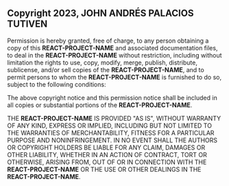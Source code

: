 ## Copyright 2023, JOHN ANDRÉS PALACIOS TUTIVEN

Permission is hereby granted, free of charge, to any person obtaining a copy of this **REACT-PROJECT-NAME** and associated
documentation files, to deal in the **REACT-PROJECT-NAME** without restriction, including without limitation the rights to
use, copy, modify, merge, publish, distribute, sublicense, and/or sell copies of the **REACT-PROJECT-NAME**, and to permit
persons to whom the **REACT-PROJECT-NAME** is furnished to do so, subject to the following conditions:

The above copyright notice and this permission notice shall be included in all copies or substantial portions of the
**REACT-PROJECT-NAME**.

THE **REACT-PROJECT-NAME** IS PROVIDED "AS IS", WITHOUT WARRANTY OF ANY KIND, EXPRESS OR IMPLIED, INCLUDING BUT NOT LIMITED
TO THE WARRANTIES OF MERCHANTABILITY, FITNESS FOR A PARTICULAR PURPOSE AND NONINFRINGEMENT. IN NO EVENT SHALL THE
AUTHORS OR COPYRIGHT HOLDERS BE LIABLE FOR ANY CLAIM, DAMAGES OR OTHER LIABILITY, WHETHER IN AN ACTION OF CONTRACT, TORT
OR OTHERWISE, ARISING FROM, OUT OF OR IN CONNECTION WITH THE **REACT-PROJECT-NAME** OR THE USE OR OTHER DEALINGS IN THE
**REACT-PROJECT-NAME**.
